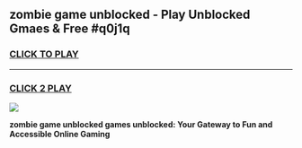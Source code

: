 
## zombie game unblocked - Play Unblocked Gmaes & Free #q0j1q
<h3>
<a href="https://premium.freeplayer.one?title=zombie_game_unblocked&ref=01M">CLICK TO PLAY</a></h3>
<hr>

<h3>
<a href="https://premium.freeplayer.one?title=zombie_game_unblocked&ref=01M">CLICK 2 PLAY</a>
  
</h3>

<a href="https://premium.freeplayer.one?title=zombie_game_unblocked&ref=01M"><img src="https://clearcache.store/games.png"></a>


**zombie game unblocked games unblocked: Your Gateway to Fun and Accessible Online Gaming**
